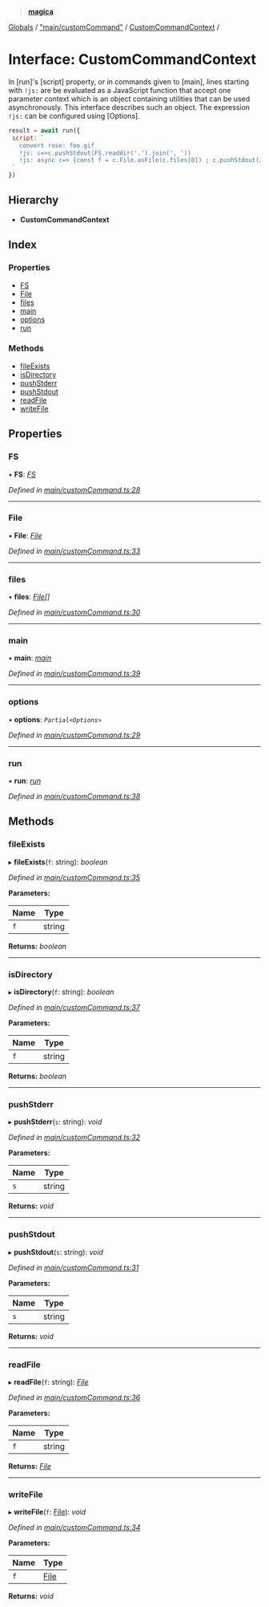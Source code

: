 > **[magica](../README.md)**

[Globals](../README.md) / ["main/customCommand"](../modules/_main_customcommand_.md) / [CustomCommandContext](_main_customcommand_.customcommandcontext.md) /

# Interface: CustomCommandContext

In [run]'s [script] property, or in commands given to [main], lines starting with `!js:` are be evaluated as a JavaScript function that accept one parameter context which is an object containing utilities that can be used asynchronously. This interface describes such an object. The expression  `!js:` can be configured using [Options].

```js
result = await run({
 script: `
   convert rose: foo.gif
   !js: c=>c.pushStdout(FS.readdir('.').join(', '))
   !js: async c=> {const f = c.File.asFile(c.files[0]) ; c.pushStdout(JSON.stringify(await f.size())) }
 `
})
```

## Hierarchy

* **CustomCommandContext**

## Index

### Properties

* [FS](_main_customcommand_.customcommandcontext.md#fs)
* [File](_main_customcommand_.customcommandcontext.md#file)
* [files](_main_customcommand_.customcommandcontext.md#files)
* [main](_main_customcommand_.customcommandcontext.md#main)
* [options](_main_customcommand_.customcommandcontext.md#options)
* [run](_main_customcommand_.customcommandcontext.md#run)

### Methods

* [fileExists](_main_customcommand_.customcommandcontext.md#fileexists)
* [isDirectory](_main_customcommand_.customcommandcontext.md#isdirectory)
* [pushStderr](_main_customcommand_.customcommandcontext.md#pushstderr)
* [pushStdout](_main_customcommand_.customcommandcontext.md#pushstdout)
* [readFile](_main_customcommand_.customcommandcontext.md#readfile)
* [writeFile](_main_customcommand_.customcommandcontext.md#writefile)

## Properties

###  FS

• **FS**: *[FS](_file_emscriptenfs_.fs.md)*

*Defined in [main/customCommand.ts:28](https://github.com/cancerberoSgx/magica/blob/cc19f3a/src/main/customCommand.ts#L28)*

___

###  File

• **File**: *[File](../classes/_file_file_.file.md)*

*Defined in [main/customCommand.ts:33](https://github.com/cancerberoSgx/magica/blob/cc19f3a/src/main/customCommand.ts#L33)*

___

###  files

• **files**: *[File](../classes/_file_file_.file.md)[]*

*Defined in [main/customCommand.ts:30](https://github.com/cancerberoSgx/magica/blob/cc19f3a/src/main/customCommand.ts#L30)*

___

###  main

• **main**: *[main](../modules/_main_main_.md#main)*

*Defined in [main/customCommand.ts:39](https://github.com/cancerberoSgx/magica/blob/cc19f3a/src/main/customCommand.ts#L39)*

___

###  options

• **options**: *`Partial<Options>`*

*Defined in [main/customCommand.ts:29](https://github.com/cancerberoSgx/magica/blob/cc19f3a/src/main/customCommand.ts#L29)*

___

###  run

• **run**: *[run](../modules/_main_run_.md#run)*

*Defined in [main/customCommand.ts:38](https://github.com/cancerberoSgx/magica/blob/cc19f3a/src/main/customCommand.ts#L38)*

## Methods

###  fileExists

▸ **fileExists**(`f`: string): *boolean*

*Defined in [main/customCommand.ts:35](https://github.com/cancerberoSgx/magica/blob/cc19f3a/src/main/customCommand.ts#L35)*

**Parameters:**

Name | Type |
------ | ------ |
`f` | string |

**Returns:** *boolean*

___

###  isDirectory

▸ **isDirectory**(`f`: string): *boolean*

*Defined in [main/customCommand.ts:37](https://github.com/cancerberoSgx/magica/blob/cc19f3a/src/main/customCommand.ts#L37)*

**Parameters:**

Name | Type |
------ | ------ |
`f` | string |

**Returns:** *boolean*

___

###  pushStderr

▸ **pushStderr**(`s`: string): *void*

*Defined in [main/customCommand.ts:32](https://github.com/cancerberoSgx/magica/blob/cc19f3a/src/main/customCommand.ts#L32)*

**Parameters:**

Name | Type |
------ | ------ |
`s` | string |

**Returns:** *void*

___

###  pushStdout

▸ **pushStdout**(`s`: string): *void*

*Defined in [main/customCommand.ts:31](https://github.com/cancerberoSgx/magica/blob/cc19f3a/src/main/customCommand.ts#L31)*

**Parameters:**

Name | Type |
------ | ------ |
`s` | string |

**Returns:** *void*

___

###  readFile

▸ **readFile**(`f`: string): *[File](../classes/_file_file_.file.md)*

*Defined in [main/customCommand.ts:36](https://github.com/cancerberoSgx/magica/blob/cc19f3a/src/main/customCommand.ts#L36)*

**Parameters:**

Name | Type |
------ | ------ |
`f` | string |

**Returns:** *[File](../classes/_file_file_.file.md)*

___

###  writeFile

▸ **writeFile**(`f`: [File](../classes/_file_file_.file.md)): *void*

*Defined in [main/customCommand.ts:34](https://github.com/cancerberoSgx/magica/blob/cc19f3a/src/main/customCommand.ts#L34)*

**Parameters:**

Name | Type |
------ | ------ |
`f` | [File](../classes/_file_file_.file.md) |

**Returns:** *void*